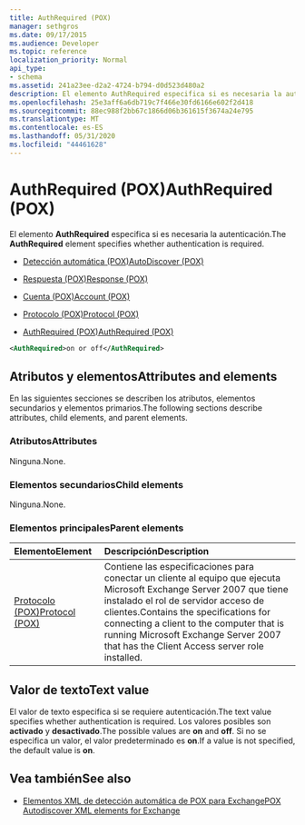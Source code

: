 ```yaml
---
title: AuthRequired (POX)
manager: sethgros
ms.date: 09/17/2015
ms.audience: Developer
ms.topic: reference
localization_priority: Normal
api_type:
- schema
ms.assetid: 241a23ee-d2a2-4724-b794-d0d523d480a2
description: El elemento AuthRequired especifica si es necesaria la autenticación.
ms.openlocfilehash: 25e3aff6a6db719c7f466e30fd6166e602f2d418
ms.sourcegitcommit: 88ec988f2bb67c1866d06b361615f3674a24e795
ms.translationtype: MT
ms.contentlocale: es-ES
ms.lasthandoff: 05/31/2020
ms.locfileid: "44461628"
---
```

# <a name="authrequired-pox"></a><span data-ttu-id="daf50-103">AuthRequired (POX)</span><span class="sxs-lookup"><span data-stu-id="daf50-103">AuthRequired (POX)</span></span>

<span data-ttu-id="daf50-104">El elemento **AuthRequired** especifica si es necesaria la autenticación.</span><span class="sxs-lookup"><span data-stu-id="daf50-104">The **AuthRequired** element specifies whether authentication is required.</span></span> 
  
- [<span data-ttu-id="daf50-105">Detección automática (POX)</span><span class="sxs-lookup"><span data-stu-id="daf50-105">AutoDiscover (POX)</span></span>](autodiscover-pox.md)
  
- [<span data-ttu-id="daf50-106">Respuesta (POX)</span><span class="sxs-lookup"><span data-stu-id="daf50-106">Response (POX)</span></span>](response-pox.md)
  
- [<span data-ttu-id="daf50-107">Cuenta (POX)</span><span class="sxs-lookup"><span data-stu-id="daf50-107">Account (POX)</span></span>](account-pox.md)
  
- [<span data-ttu-id="daf50-108">Protocolo (POX)</span><span class="sxs-lookup"><span data-stu-id="daf50-108">Protocol (POX)</span></span>](protocol-pox.md)
  
- [<span data-ttu-id="daf50-109">AuthRequired (POX)</span><span class="sxs-lookup"><span data-stu-id="daf50-109">AuthRequired (POX)</span></span>](authrequired-pox.md)
  
```xml
<AuthRequired>on or off</AuthRequired>
```

## <a name="attributes-and-elements"></a><span data-ttu-id="daf50-110">Atributos y elementos</span><span class="sxs-lookup"><span data-stu-id="daf50-110">Attributes and elements</span></span>

<span data-ttu-id="daf50-111">En las siguientes secciones se describen los atributos, elementos secundarios y elementos primarios.</span><span class="sxs-lookup"><span data-stu-id="daf50-111">The following sections describe attributes, child elements, and parent elements.</span></span>
  
### <a name="attributes"></a><span data-ttu-id="daf50-112">Atributos</span><span class="sxs-lookup"><span data-stu-id="daf50-112">Attributes</span></span>

<span data-ttu-id="daf50-113">Ninguna.</span><span class="sxs-lookup"><span data-stu-id="daf50-113">None.</span></span>
  
### <a name="child-elements"></a><span data-ttu-id="daf50-114">Elementos secundarios</span><span class="sxs-lookup"><span data-stu-id="daf50-114">Child elements</span></span>

<span data-ttu-id="daf50-115">Ninguna.</span><span class="sxs-lookup"><span data-stu-id="daf50-115">None.</span></span>
  
### <a name="parent-elements"></a><span data-ttu-id="daf50-116">Elementos principales</span><span class="sxs-lookup"><span data-stu-id="daf50-116">Parent elements</span></span>

|<span data-ttu-id="daf50-117">**Elemento**</span><span class="sxs-lookup"><span data-stu-id="daf50-117">**Element**</span></span>|<span data-ttu-id="daf50-118">**Descripción**</span><span class="sxs-lookup"><span data-stu-id="daf50-118">**Description**</span></span>|
|:-----|:-----|
|[<span data-ttu-id="daf50-119">Protocolo (POX)</span><span class="sxs-lookup"><span data-stu-id="daf50-119">Protocol (POX)</span></span>](protocol-pox.md) <br/> |<span data-ttu-id="daf50-120">Contiene las especificaciones para conectar un cliente al equipo que ejecuta Microsoft Exchange Server 2007 que tiene instalado el rol de servidor acceso de clientes.</span><span class="sxs-lookup"><span data-stu-id="daf50-120">Contains the specifications for connecting a client to the computer that is running Microsoft Exchange Server 2007 that has the Client Access server role installed.</span></span>  <br/> |
   
## <a name="text-value"></a><span data-ttu-id="daf50-121">Valor de texto</span><span class="sxs-lookup"><span data-stu-id="daf50-121">Text value</span></span>

<span data-ttu-id="daf50-122">El valor de texto especifica si se requiere autenticación.</span><span class="sxs-lookup"><span data-stu-id="daf50-122">The text value specifies whether authentication is required.</span></span> <span data-ttu-id="daf50-123">Los valores posibles son **activado** y **desactivado**.</span><span class="sxs-lookup"><span data-stu-id="daf50-123">The possible values are **on** and **off**.</span></span> <span data-ttu-id="daf50-124">Si no se especifica un valor, el valor predeterminado es **on**.</span><span class="sxs-lookup"><span data-stu-id="daf50-124">If a value is not specified, the default value is **on**.</span></span> 
  
## <a name="see-also"></a><span data-ttu-id="daf50-125">Vea también</span><span class="sxs-lookup"><span data-stu-id="daf50-125">See also</span></span>

- [<span data-ttu-id="daf50-126">Elementos XML de detección automática de POX para Exchange</span><span class="sxs-lookup"><span data-stu-id="daf50-126">POX Autodiscover XML elements for Exchange</span></span>](pox-autodiscover-xml-elements-for-exchange.md)

